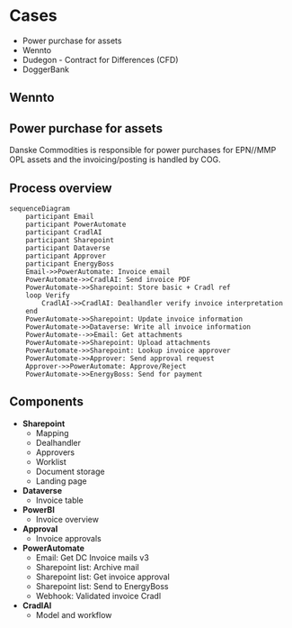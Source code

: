 # Cases

- Power purchase for assets
- Wennto
- Dudegon - Contract for Differences (CFD)
- DoggerBank

## Wennto




## Power purchase for assets

Danske Commodities is responsible for power purchases for EPN//MMP OPL assets and the invoicing/posting is handled by COG.  

## Process overview

``` mermaid
sequenceDiagram
    participant Email
    participant PowerAutomate
    participant CradlAI
    participant Sharepoint
    participant Dataverse
    participant Approver
    participant EnergyBoss
    Email->>PowerAutomate: Invoice email
    PowerAutomate->>CradlAI: Send invoice PDF
    PowerAutomate->>Sharepoint: Store basic + Cradl ref
    loop Verify
        CradlAI->>CradlAI: Dealhandler verify invoice interpretation
    end
    PowerAutomate->>Sharepoint: Update invoice information
    PowerAutomate->>Dataverse: Write all invoice information
    PowerAutomate-->>Email: Get attachments
    PowerAutomate->>Sharepoint: Upload attachments
    PowerAutomate->>Sharepoint: Lookup invoice approver
    PowerAutomate->>Approver: Send approval request
    Approver->>PowerAutomate: Approve/Reject
    PowerAutomate->>EnergyBoss: Send for payment
```



## Components

- **Sharepoint**
  - Mapping
  - Dealhandler
  - Approvers
  - Worklist
  - Document storage
  - Landing page
- **Dataverse**
  - Invoice table
- **PowerBI**
  - Invoice overview
- **Approval**
  - Invoice approvals
- **PowerAutomate**
  - Email: Get DC Invoice mails v3
  - Sharepoint list: Archive mail
  - Sharepoint list: Get invoice approval
  - Sharepoint list: Send to EnergyBoss
  - Webhook: Validated invoice Cradl
- **CradlAI**
  - Model and workflow


